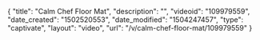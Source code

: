 {
    "title": "Calm Chef Floor Mat",
    "description": "",
    "videoid": "109979559",
    "date_created": "1502520553",
    "date_modified": "1504247457",
    "type": "captivate",
    "layout": "video",
    "url": "\/v\/calm-chef-floor-mat\/109979559"
}